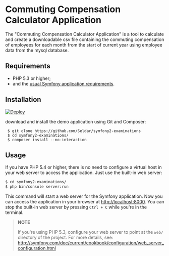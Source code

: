 Commuting Compensation Calculator Application
=============================================

The "Commuting Compensation Calculator Application" is a tool to calculate and create a downloadable csv file containing the commuting compensation of employees for each month from the start of current year using employee data from the mysql database.

Requirements
------------

  * PHP 5.3 or higher;
  * and the [usual Symfony application requirements](http://symfony.com/doc/current/reference/requirements.html).

Installation
------------

[![Deploy](https://www.herokucdn.com/deploy/button.png)](https://heroku.com/deploy)

download and install the demo application using Git and Composer:

     $ git clone https://github.com/Seldar/symfony2-examinations
     $ cd symfony2-examinations/
     $ composer install --no-interaction
Usage
-----

If you have PHP 5.4 or higher, there is no need to configure a virtual host
in your web server to access the application. Just use the built-in web server:

```bash
$ cd symfony2-examinations/
$ php bin/console server:run
```

This command will start a web server for the Symfony application. Now you can
access the application in your browser at <http://localhost:8000>. You can
stop the built-in web server by pressing `Ctrl + C` while you're in the
terminal.

> **NOTE**
>
> If you're using PHP 5.3, configure your web server to point at the `web/`
> directory of the project. For more details, see:
> http://symfony.com/doc/current/cookbook/configuration/web_server_configuration.html
